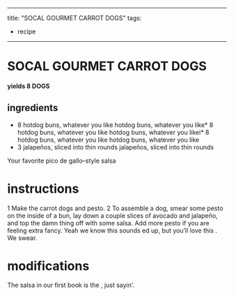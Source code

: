 

	
---
title: "SOCAL GOURMET CARROT DOGS"
tags:
  - recipe
---
# SOCAL GOURMET CARROT DOGS
#### yields 8 DOGS
## ingredients
* 8 hotdog buns, whatever you like hotdog buns, whatever you like* 8 hotdog buns, whatever you like hotdog buns, whatever you likei* 8 hotdog buns, whatever you like hotdog buns, whatever you like
* 3 jalapeños, sliced into thin rounds jalapeños, sliced into thin rounds

Your favorite pico de gallo–style salsa

# instructions
1 Make the carrot dogs and pesto.
2 To assemble a dog, smear some pesto on the inside of a bun, lay down a couple slices of avocado and jalapeño, and top the damn thing off with some salsa. Add more pesto if you are feeling extra fancy. Yeah we know this sounds  ed up, but you’ll love this   . We swear.

# modifications

The salsa in our first book is the   , just sayin’.
	

